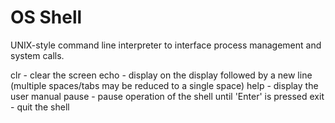# OS Shell 
UNIX-style command line interpreter to interface process management and system calls.

clr - clear the screen
echo <comment> - display <comment> on the display followed by a new line (multiple spaces/tabs may be reduced to a single space)
help - display the user manual
pause - pause operation of the shell until 'Enter' is pressed
exit - quit the shell
